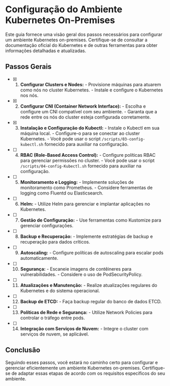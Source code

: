 # Configuração do Ambiente Kubernetes On-Premises

Este guia fornece uma visão geral dos passos necessários para configurar um ambiente Kubernetes on-premises. Certifique-se de consultar a documentação oficial do Kubernetes e de outras ferramentas para obter informações detalhadas e atualizadas.

## Passos Gerais

- [x]   1. **Configurar Clusters e Nodes:**
           - Provisione máquinas para atuarem como nós no cluster Kubernetes.
           - Instale e configure o Kubernetes nos nós.

- [x]   2. **Configurar CNI (Container Network Interface):**
           - Escolha e configure um CNI compatível com seu ambiente.
           - Garanta que a rede entre os nós do cluster esteja configurada corretamente.

- [x]   3. **Instalação e Configuração do Kubectl:**
           - Instale o Kubectl em sua máquina local.
           - Configure-o para se conectar ao cluster Kubernetes.
           - Você pode usar o script `/scripts/03-config-kubectl.sh` fornecido para auxiliar na configuração.

- [ ]  4. **RBAC (Role-Based Access Control):**
           - Configure políticas RBAC para gerenciar permissões no cluster.
           - Você pode usar o script `/scripts/04-config-Kubectl.sh` fornecido para auxiliar na configuração.

- [ ]  5. **Monitoramento e Logging:**
           - Implemente soluções de monitoramento como Prometheus.
           - Considere ferramentas de logging como Fluentd ou Elasticsearch.

- [ ]  6. **Helm:**
          - Utilize Helm para gerenciar e implantar aplicações no Kubernetes.

- [ ]  7. **Gestão de Configuração:**
          - Use ferramentas como Kustomize para gerenciar configurações.

- [ ]  8. **Backup e Recuperação:**
          - Implemente estratégias de backup e recuperação para dados críticos.

- [ ]  9. **Autoscaling:**
          - Configure políticas de autoscaling para escalar pods automaticamente.

- [ ]  10. **Segurança:**
           - Escaneie imagens de contêineres para vulnerabilidades.
           - Considere o uso de PodSecurityPolicy.

- [ ]  11. **Atualizações e Manutenção:**
           - Realize atualizações regulares do Kubernetes e do sistema operacional.

- [ ]  12. **Backup de ETCD:**
           - Faça backup regular do banco de dados ETCD.

- [ ]  13. **Políticas de Rede e Segurança:**
           - Utilize Network Policies para controlar o tráfego entre pods.

- [ ]  14. **Integração com Serviços de Nuvem:**
           - Integre o cluster com serviços de nuvem, se aplicável.

## Conclusão

Seguindo esses passos, você estará no caminho certo para configurar e gerenciar eficientemente um ambiente Kubernetes on-premises. Certifique-se de adaptar essas etapas de acordo com os requisitos específicos do seu ambiente.
